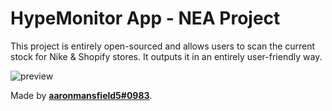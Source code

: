 # HypeMonitor App - NEA Project

This project is entirely open-sourced and allows users to scan the current stock for Nike & Shopify stores. It outputs it in an entirely user-friendly way.

![preview](https://user-images.githubusercontent.com/37600872/213193380-2423dd5b-9e81-4a8e-8897-89797d02e3a5.png)

Made by **[aaronmansfield5#0983](https://discord.com/users/966009634500513802)**.
